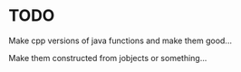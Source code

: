# TODO
Make cpp versions of java functions and make them good...

Make them constructed from jobjects or something...
